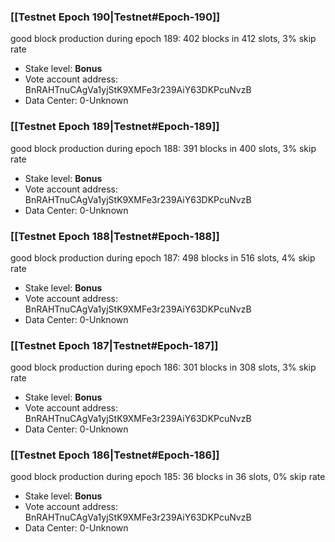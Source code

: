 ### [[Testnet Epoch 190|Testnet#Epoch-190]]
good block production during epoch 189: 402 blocks in 412 slots, 3% skip rate
* Stake level: **Bonus** 
* Vote account address: BnRAHTnuCAgVa1yjStK9XMFe3r239AiY63DKPcuNvzB
* Data Center: 0-Unknown
### [[Testnet Epoch 189|Testnet#Epoch-189]]
good block production during epoch 188: 391 blocks in 400 slots, 3% skip rate
* Stake level: **Bonus** 
* Vote account address: BnRAHTnuCAgVa1yjStK9XMFe3r239AiY63DKPcuNvzB
* Data Center: 0-Unknown
### [[Testnet Epoch 188|Testnet#Epoch-188]]
good block production during epoch 187: 498 blocks in 516 slots, 4% skip rate
* Stake level: **Bonus** 
* Vote account address: BnRAHTnuCAgVa1yjStK9XMFe3r239AiY63DKPcuNvzB
* Data Center: 0-Unknown
### [[Testnet Epoch 187|Testnet#Epoch-187]]
good block production during epoch 186: 301 blocks in 308 slots, 3% skip rate
* Stake level: **Bonus** 
* Vote account address: BnRAHTnuCAgVa1yjStK9XMFe3r239AiY63DKPcuNvzB
* Data Center: 0-Unknown
### [[Testnet Epoch 186|Testnet#Epoch-186]]
good block production during epoch 185: 36 blocks in 36 slots, 0% skip rate
* Stake level: **Bonus** 
* Vote account address: BnRAHTnuCAgVa1yjStK9XMFe3r239AiY63DKPcuNvzB
* Data Center: 0-Unknown